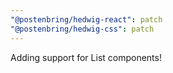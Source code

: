 ```yaml
---
"@postenbring/hedwig-react": patch
"@postenbring/hedwig-css": patch
---
```


Adding support for List components!
